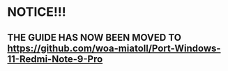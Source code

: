 # NOTICE!!!

## THE GUIDE HAS NOW BEEN MOVED TO https://github.com/woa-miatoll/Port-Windows-11-Redmi-Note-9-Pro

